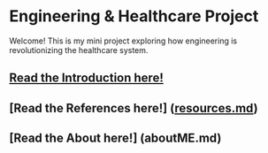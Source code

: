 # Engineering & Healthcare Project

Welcome! This is my mini project exploring how engineering is revolutionizing the healthcare system.

## [Read the Introduction here!](introduction.md)

## [Read the References here!] ([resources.md](https://github.com/kaitlee3/engineering-healthcare-project/blob/8008b1e8c704d8c163f7b4dfd3e21b37c3bacb32/aboutME.md)) 

## [Read the About here!] (aboutME.md)
